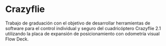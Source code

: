 # Crazyflie
Trabajo de graduación con el objetivo de desarrollar herramientas de software para el control individual y seguro del cuadricóptero Crazyflie 2.1 utilizando la placa de expansión de posicionamiento con odometría visual Flow Deck.
